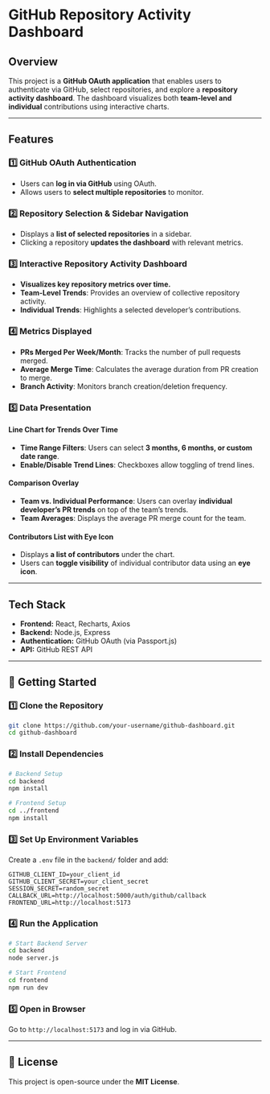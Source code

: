 # GitHub Repository Activity Dashboard

## Overview
This project is a **GitHub OAuth application** that enables users to authenticate via GitHub, select repositories, and explore a **repository activity dashboard**. The dashboard visualizes both **team-level and individual** contributions using interactive charts.

---

##  Features
### **1️⃣ GitHub OAuth Authentication**
- Users can **log in via GitHub** using OAuth.
- Allows users to **select multiple repositories** to monitor.

### **2️⃣ Repository Selection & Sidebar Navigation**
- Displays a **list of selected repositories** in a sidebar.
- Clicking a repository **updates the dashboard** with relevant metrics.

### **3️⃣ Interactive Repository Activity Dashboard**
- **Visualizes key repository metrics over time.**
- **Team-Level Trends**: Provides an overview of collective repository activity.
- **Individual Trends**: Highlights a selected developer’s contributions.

### **4️⃣ Metrics Displayed**
- **PRs Merged Per Week/Month**: Tracks the number of pull requests merged.
- **Average Merge Time**: Calculates the average duration from PR creation to merge.
- **Branch Activity**: Monitors branch creation/deletion frequency.

### **5️⃣ Data Presentation**
#### **Line Chart for Trends Over Time**
- **Time Range Filters**: Users can select **3 months, 6 months, or custom date range**.
- **Enable/Disable Trend Lines**: Checkboxes allow toggling of trend lines.

#### **Comparison Overlay**
- **Team vs. Individual Performance**: Users can overlay **individual developer’s PR trends** on top of the team’s trends.
- **Team Averages**: Displays the average PR merge count for the team.

#### **Contributors List with Eye Icon**
- Displays **a list of contributors** under the chart.
- Users can **toggle visibility** of individual contributor data using an **eye icon**.

---

##  Tech Stack
- **Frontend:** React, Recharts, Axios
- **Backend:** Node.js, Express
- **Authentication:** GitHub OAuth (via Passport.js)
- **API:** GitHub REST API

---

## 🚀 Getting Started
### **1️⃣ Clone the Repository**
```sh
git clone https://github.com/your-username/github-dashboard.git
cd github-dashboard
```

### **2️⃣ Install Dependencies**
```sh
# Backend Setup
cd backend
npm install

# Frontend Setup
cd ../frontend
npm install
```

### **3️⃣ Set Up Environment Variables**
Create a `.env` file in the `backend/` folder and add:
```env
GITHUB_CLIENT_ID=your_client_id
GITHUB_CLIENT_SECRET=your_client_secret
SESSION_SECRET=random_secret
CALLBACK_URL=http://localhost:5000/auth/github/callback
FRONTEND_URL=http://localhost:5173
```

### **4️⃣ Run the Application**
```sh
# Start Backend Server
cd backend
node server.js

# Start Frontend
cd frontend
npm run dev
```

### **5️⃣ Open in Browser**
Go to `http://localhost:5173` and log in via GitHub.

---



## 📝 License
This project is open-source under the **MIT License**.
